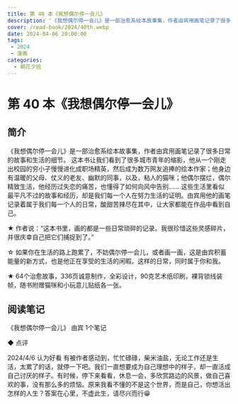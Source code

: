 ```yaml
---
title: 第 40 本《我想偶尔停一会儿》
description: '《我想偶尔停一会儿》是一部治愈系绘本故事集，作者由宾用画笔记录了很多日常的故事和生活的细节。这本书让我们看到了很多城市青年的缩影，他从一个刚走出校园的穷小子慢慢进化成职场精英，然后成为数万网友追捧的绘本作家；他身边有温暖的父母、仗义的老友、幽默的同事，以及，粘人的猫咪；他偶尔摆烂，偶尔精致生活，他经历过失恋的痛苦，也懂得了如何向风中告别...'
cover: /read-book/2024/40th.webp
date: 2024-04-06 20:00:00
tags:
 - 2024
 - 漫画
categories:
  - 朝花夕拾
---
```


# 第 40 本《我想偶尔停一会儿》

## 简介
《我想偶尔停一会儿》是一部治愈系绘本故事集，作者由宾用画笔记录了很多日常的故事和生活的细节。
这本书让我们看到了很多城市青年的缩影，他从一个刚走出校园的穷小子慢慢进化成职场精英，然后成为数万网友追捧的绘本作家；他身边有温暖的父母、仗义的老友、幽默的同事，以及，粘人的猫咪；他偶尔摆烂，偶尔精致生活，他经历过失恋的痛苦，也懂得了如何向风中告别……
这些生活里看似最平凡不过的故事和经历，却是我们每一个人在努力生活的证明。由宾用他的画笔记录着属于我们每一个人的日常，酸甜苦辣尽在其中，让大家都能在作品中看到自己。

★ 作者说：“这本书里，画的都是一些日常琐碎的记录。我很珍惜这些灵感碎片，并很庆幸自己把它们捕捉到了。”

☆ 如果你在生活的路上跑累了，不妨偶尔停一会儿，或者画一画，这是由宾积蓄能量的新方式，也是他正在享受的生活的闲暇。这样的日常，同时属于你和我。

★ 64个治愈故事，336页诚意制作，全彩设计，90克艺术纸印刷，裸背锁线装帧，随书附赠猫咪和小玩意儿贴纸各一张。

## 阅读笔记
《我想偶尔停一会儿》
由宾
1个笔记

◆  点评

2024/4/6 认为好看
有被作者感动到，忙忙碌碌，柴米油盐，无论工作还是生活，太累了的话，就停一下吧。我们一直想要成为自己理想中的样子，却一直活成自己讨厌的样子。有时候，停下来看看，休息一会，多欣赏路边的风景，做自己喜欢的事，没有那么多的烦恼。原来我看不懂的不是这个世界，而是自己，你想活出怎样的人生？答案在心里，不虚此生，请尽兴而行😁
